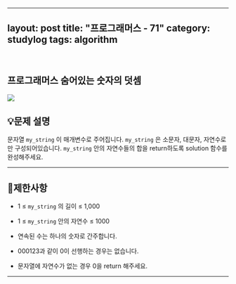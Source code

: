 ﻿
---
layout: post
title: "프로그래머스 - 71"
category: studylog
tags: algorithm
---

<br>

## 프로그래머스 숨어있는 숫자의 덧셈


![](https://velog.velcdn.com/images/dlsdud9098/post/e1464da6-734f-4172-a5d3-8df73b71a328/image.png)
## 💡문제 설명
문자열 ```my_string```
이 매개변수로 주어집니다. ```my_string```
은 소문자, 대문자, 자연수로만 구성되어있습니다. ```my_string```
안의 자연수들의 합을 return하도록 solution 함수를 완성해주세요.


---




## 🚫제한사항


* 1 ≤ ```my_string```
의 길이 ≤ 1,000




* 1 ≤ ```my_string```
 안의 자연수 ≤ 1000




* 연속된 수는 하나의 숫자로 간주합니다.




* 000123과 같이 0이 선행하는 경우는 없습니다.




* 문자열에 자연수가 없는 경우 0을 return 해주세요.




---



